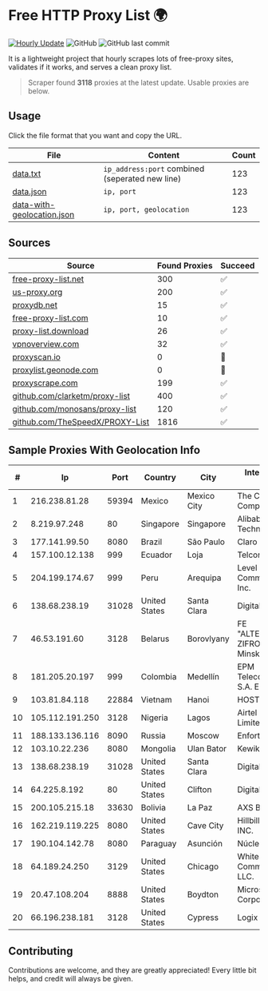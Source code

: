 
# Free HTTP Proxy List 🌍

[![Hourly Update](https://github.com/mertguvencli/http-proxy-list/actions/workflows/main.yml/badge.svg?branch=main)](https://github.com/mertguvencli/http-proxy-list/actions/workflows/main.yml)
![GitHub](https://img.shields.io/github/license/mertguvencli/http-proxy-list)
![GitHub last commit](https://img.shields.io/github/last-commit/mertguvencli/http-proxy-list)

It is a lightweight project that hourly scrapes lots of free-proxy sites, validates if it works, and serves a clean proxy list.


> Scraper found **3118** proxies at the latest update. Usable proxies are below.

## Usage

Click the file format that you want and copy the URL.


|File|Content|Count|
|----|-------|-----|
|[data.txt](https://raw.githubusercontent.com/mertguvencli/http-proxy-list/main/proxy-list/data.txt)|`ip_address:port` combined (seperated new line)|123|
|[data.json](https://raw.githubusercontent.com/mertguvencli/http-proxy-list/main/proxy-list/data.json)|`ip, port`|123|
|[data-with-geolocation.json](https://raw.githubusercontent.com/mertguvencli/http-proxy-list/main/proxy-list/data-with-geolocation.json)|`ip, port, geolocation`|123|

## Sources

|Source|Found Proxies|Succeed|
|------|-------------|-------|
|[free-proxy-list.net](https://free-proxy-list.net)|300|✅|
|[us-proxy.org](https://www.us-proxy.org)|200|✅|
|[proxydb.net](http://proxydb.net)|15|✅|
|[free-proxy-list.com](https://free-proxy-list.com/?page=&port=&type%5B%5D=http&type%5B%5D=https&up_time=0&search=Search)|10|✅|
|[proxy-list.download](https://www.proxy-list.download/HTTP)|26|✅|
|[vpnoverview.com](https://vpnoverview.com/privacy/anonymous-browsing/free-proxy-servers)|32|✅|
|[proxyscan.io](https://www.proxyscan.io)|0|🚫|
|[proxylist.geonode.com](https://proxylist.geonode.com/api/proxy-list?limit=300&page=1&sort_by=lastChecked&sort_type=desc&protocols=http,https)|0|🚫|
|[proxyscrape.com](https://api.proxyscrape.com/v2/?request=displayproxies&protocol=http&timeout=10000&country=all&ssl=all&anonymity=all)|199|✅|
|[github.com/clarketm/proxy-list](https://raw.githubusercontent.com/clarketm/proxy-list/master/proxy-list-raw.txt)|400|✅|
|[github.com/monosans/proxy-list](https://raw.githubusercontent.com/monosans/proxy-list/main/proxies/http.txt)|120|✅|
|[github.com/TheSpeedX/PROXY-List](https://raw.githubusercontent.com/TheSpeedX/PROXY-List/master/http.txt)|1816|✅|


## Sample Proxies With Geolocation Info

|#|Ip|Port|Country|City|Internet Service Provider|
|-|--|----|-------|----|-------------------------|
|1|216.238.81.28|59394|Mexico|Mexico City|The Constant Company|
|2|8.219.97.248|80|Singapore|Singapore|Alibaba (US) Technology Co., Ltd.|
|3|177.141.99.50|8080|Brazil|São Paulo|Claro S.A.|
|4|157.100.12.138|999|Ecuador|Loja|Telconet S.A|
|5|204.199.174.67|999|Peru|Arequipa|Level 3 Communications, Inc.|
|6|138.68.238.19|31028|United States|Santa Clara|DigitalOcean, LLC|
|7|46.53.191.60|3128|Belarus|Borovlyany|FE "ALTERNATIVNAYA ZIFROVAYA SET" Minsk|
|8|181.205.20.197|999|Colombia|Medellín|EPM Telecomunicaciones S.A. E.S.P.|
|9|103.81.84.118|22884|Vietnam|Hanoi|HOSTINGVIET|
|10|105.112.191.250|3128|Nigeria|Lagos|Airtel Networks Limited|
|11|188.133.136.116|8090|Russia|Moscow|Enforta-MSK|
|12|103.10.22.236|8080|Mongolia|Ulan Bator|Kewiko LLC|
|13|138.68.238.19|31028|United States|Santa Clara|DigitalOcean, LLC|
|14|64.225.8.192|80|United States|Clifton|DigitalOcean, LLC|
|15|200.105.215.18|33630|Bolivia|La Paz|AXS Bolivia S. A.|
|16|162.219.119.225|8080|United States|Cave City|Hillbilly Wireless INC.|
|17|190.104.142.78|8080|Paraguay|Asunción|Núcleo S.A.|
|18|64.189.24.250|3129|United States|Chicago|WhiteSky Communications, LLC.|
|19|20.47.108.204|8888|United States|Boydton|Microsoft Corporation|
|20|66.196.238.181|3128|United States|Cypress|Logix|



## Contributing

Contributions are welcome, and they are greatly appreciated! Every
little bit helps, and credit will always be given.

